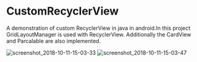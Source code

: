 # CustomRecyclerView
A demonstration of custom RecyclerView in java in android.In this project GridLayoutManager is used with RecyclerView. Additionally the CardView and Parcalable are also implemented.

![screenshot_2018-10-11-15-03-33](https://user-images.githubusercontent.com/43717814/46797381-718a9300-cd68-11e8-91ac-444e489ee7f4.png)
![screenshot_2018-10-11-15-03-47](https://user-images.githubusercontent.com/43717814/46797382-72bbc000-cd68-11e8-8bd5-67ac456603a3.png)
